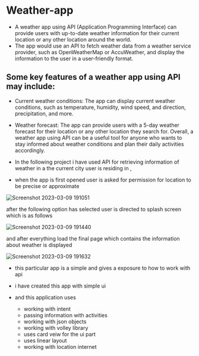 # Weather-app
- A weather app using API (Application Programming Interface) can provide users with up-to-date weather information for their current location or any other location around the world.
- The app would use an API to fetch weather data from a weather service provider, such as OpenWeatherMap or AccuWeather, and display the information to the user in a user-friendly format.
## Some key features of a weather app using API may include:
- Current weather conditions: The app can display current weather conditions, such as temperature, humidity, wind speed, and direction, precipitation, and more.
- Weather forecast: The app can provide users with a 5-day weather forecast for their location or any other location they search for.
Overall, a weather app using API can be a useful tool for anyone who wants to stay informed about weather conditions and plan their daily activities accordingly.

- In the following project i have used API for retrieving information of weather in a the current city user is residing in , 
- when the app is first opened user is asked for permission for location to be precise or approximate 

![Screenshot 2023-03-09 191051](https://user-images.githubusercontent.com/102940747/224041224-2ac28485-0350-47eb-bbd3-02d99083dbcc.png)
 


after the following option has selected user is directed to splash screen which is as follows 

![Screenshot 2023-03-09 191440](https://user-images.githubusercontent.com/102940747/224043781-4c842860-7a77-4d84-95a6-cbd9fd1dfecd.png)



and after everything load the final page which contains the information about weather is displayed 

![Screenshot 2023-03-09 191632](https://user-images.githubusercontent.com/102940747/224044642-9acfc821-058c-478a-92bb-f46843957516.png)

- this particular app is a simple and gives a exposure to how to work with api 
- i have created this app with simple ui
 
- and this application uses
     - working with intent 
     - passing information with activities
     - working with json objects 
     - working with volley library
     - uses card veiw for the ui part
     -  uses linear layout 
     - working with location internet
